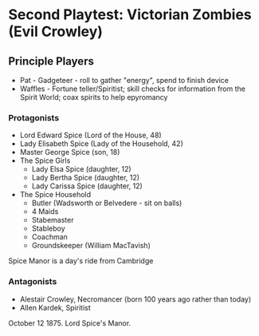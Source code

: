 # Second Playtest: Victorian Zombies (Evil Crowley)

## Principle Players

- Pat - Gadgeteer - roll to gather "energy", spend to finish device
- Waffles - Fortune teller/Spiritist; skill checks for information from the Spirit World; coax spirits to help epyromancy 

### Protagonists

- Lord Edward Spice (Lord of the House, 48)
- Lady Elisabeth Spice (Lady of the Household, 42)
- Master George Spice (son, 18)
- The Spice Girls
  - Lady Elsa Spice (daughter, 12)
  - Lady Bertha Spice (daughter, 12)
  - Lady Carissa Spice (daughter, 12)
- The Spice Household
  - Butler (Wadsworth or Belvedere - sit on balls)
  - 4 Maids
  - Stabemaster
  - Stableboy
  - Coachman
  - Groundskeeper (William MacTavish)

Spice Manor is a day's ride from Cambridge

### Antagonists

 - Alestair Crowley, Necromancer (born 100 years ago rather than today)
 - Allen Kardek, Spiritist

October 12 1875. Lord Spice's Manor.